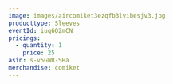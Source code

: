 ```yaml
---
image: images/aircomiket3ezqfb3lvibesjv3.jpg
producttype: Sleeves
eventId: iuq6O2mCN
pricings:
  - quantity: 1
    price: 25
asin: s-v5GWR-SHa
merchandise: comiket
---
```

